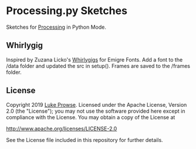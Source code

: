 # Processing.py Sketches

Sketches for [Processing](https://processing.org/) in Python Mode.

## Whirlygig

Inspired by Zuzana Licko's [Whirlygigs](https://www.emigre.com/Fonts/Whirligig) for Emigre Fonts. Add a font to the /data folder and updated the src in setup(). Frames are saved to the /frames folder.

## License

Copyright 2019 [Luke Prowse](http://twitter.com/luke_prowse). Licensed under the Apache License, Version 2.0 (the "License"); you may not use the software provided here except in compliance with the License. You may obtain a copy of the License at

http://www.apache.org/licenses/LICENSE-2.0

See the License file included in this repository for further details.
